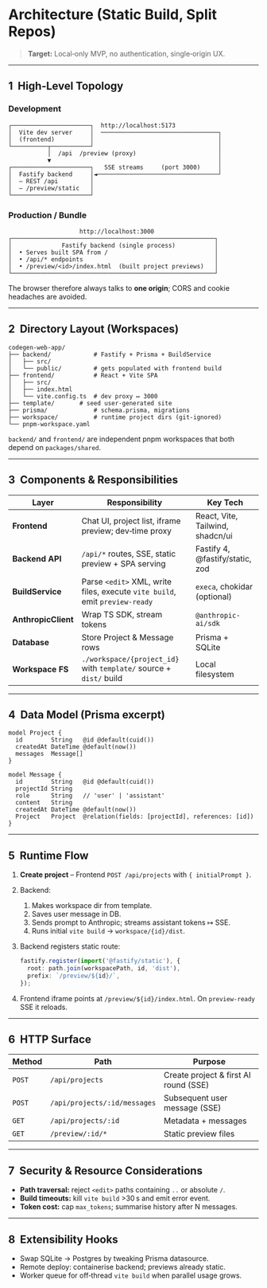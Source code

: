 # Architecture (Static Build, Split Repos)

> **Target:** Local‑only MVP, no authentication, single‑origin UX.

---

## 1  High‑Level Topology

### Development

```
┌──────────────────────┐  http://localhost:5173
│  Vite dev server     │  ─────────────────────────────────┐
│  (frontend)          │                                   │
└──────────┬───────────┘                                   │
           │  /api  /preview (proxy)                       │
           ▼                                               │
┌──────────────────────┐   SSE streams     (port 3000)     │
│  Fastify backend     │◄──────────────────────────────────┘
│  – REST /api         │
│  – /preview/static   │
└──────────────────────┘
```

### Production / Bundle

```
                    http://localhost:3000
┌─────────────────────────────────────────────────────────┐
│              Fastify backend (single process)           │
│  • Serves built SPA from /                              │
│  • /api/* endpoints                                     │
│  • /preview/<id>/index.html  (built project previews)   │
└─────────────────────────────────────────────────────────┘
```

The browser therefore always talks to **one origin**; CORS and cookie headaches are avoided.

---

## 2  Directory Layout (Workspaces)

```
codegen-web-app/
├── backend/            # Fastify + Prisma + BuildService
│   ├── src/
│   └── public/         # gets populated with frontend build
├── frontend/           # React + Vite SPA
│   ├── src/
│   ├── index.html
│   └── vite.config.ts  # dev proxy ↦ 3000
├── template/       # seed user‑generated site
├── prisma/             # schema.prisma, migrations
├── workspace/          # runtime project dirs (git‑ignored)
└── pnpm-workspace.yaml
```

`backend/` and `frontend/` are independent pnpm workspaces that both depend on `packages/shared`.

---

## 3  Components & Responsibilities

| Layer               | Responsibility                                                              | Key Tech                         |
| ------------------- | --------------------------------------------------------------------------- | -------------------------------- |
| **Frontend**        | Chat UI, project list, iframe preview; dev‑time proxy                       | React, Vite, Tailwind, shadcn/ui |
| **Backend API**     | `/api/*` routes, SSE, static preview + SPA serving                          | Fastify 4, @fastify/static, zod  |
| **BuildService**    | Parse `<edit>` XML, write files, execute `vite build`, emit `preview‑ready` | `execa`, chokidar (optional)     |
| **AnthropicClient** | Wrap TS SDK, stream tokens                                                  | `@anthropic-ai/sdk`              |
| **Database**        | Store Project & Message rows                                                | Prisma + SQLite                  |
| **Workspace FS**    | `./workspace/{project_id}` with `template/` source + `dist/` build          | Local filesystem                 |

---

## 4  Data Model (Prisma excerpt)

```prisma
model Project {
  id        String   @id @default(cuid())
  createdAt DateTime @default(now())
  messages  Message[]
}

model Message {
  id        String   @id @default(cuid())
  projectId String
  role      String   // 'user' | 'assistant'
  content   String
  createdAt DateTime @default(now())
  Project   Project  @relation(fields: [projectId], references: [id])
}
```

---

## 5  Runtime Flow

1. **Create project** – Frontend `POST /api/projects` with `{ initialPrompt }`.
2. Backend:

   1. Makes workspace dir from template.
   2. Saves user message in DB.
   3. Sends prompt to Anthropic; streams assistant tokens ↦ SSE.
   4. Runs initial `vite build` → `workspace/{id}/dist`.
3. Backend registers static route:

   ```ts
   fastify.register(import('@fastify/static'), {
     root: path.join(workspacePath, id, 'dist'),
     prefix: `/preview/${id}/`,
   });
   ```
4. Frontend iframe points at `/preview/${id}/index.html`. On `preview‑ready` SSE it reloads.

---

## 6  HTTP Surface

| Method | Path                         | Purpose                               |
| ------ | ---------------------------- | ------------------------------------- |
| `POST` | `/api/projects`              | Create project & first AI round (SSE) |
| `POST` | `/api/projects/:id/messages` | Subsequent user message (SSE)         |
| `GET`  | `/api/projects/:id`          | Metadata + messages                   |
| `GET`  | `/preview/:id/*`             | Static preview files                  |


---

## 7  Security & Resource Considerations

* **Path traversal:** reject `<edit>` paths containing `..` or absolute `/`.
* **Build timeouts:** kill `vite build` >30 s and emit error event.
* **Token cost:** cap `max_tokens`; summarise history after N messages.

---

## 8  Extensibility Hooks

* Swap SQLite → Postgres by tweaking Prisma datasource.
* Remote deploy: containerise backend; previews already static.
* Worker queue for off‑thread `vite build` when parallel usage grows.
